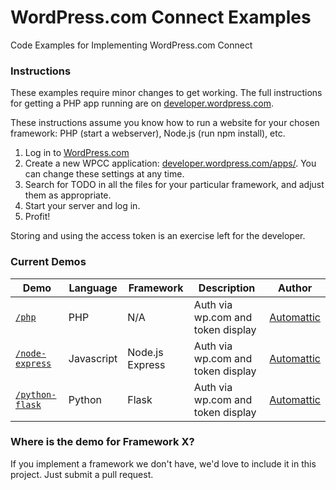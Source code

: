 WordPress.com Connect Examples
======================

Code Examples for Implementing WordPress.com Connect

### Instructions

These examples require minor changes to get working. The full instructions for getting a PHP app running are on [developer.wordpress.com](http://developer.wordpress.com/docs/wpcc/).

These instructions assume you know how to run a website for your chosen framework: PHP (start a webserver), Node.js (run npm install), etc.

1. Log in to [WordPress.com](http://wordpress.com)
2. Create a new WPCC application: [developer.wordpress.com/apps/](https://developer.wordpress.com/apps/). You can change these settings at any time.
3. Search for TODO in all the files for your particular framework, and adjust them as appropriate.
4. Start your server and log in.
5. Profit!

Storing and using the access token is an exercise left for the developer.

### Current Demos

| Demo                            | Language   | Framework       | Description                       | Author                              |
|---------------------------------|------------|-----------------|-----------------------------------|-------------------------------------|
| [`/php`](php)                   | PHP        | N/A             | Auth via wp.com and token display | [Automattic](http://automattic.com) |
| [`/node-express`](node-express) | Javascript | Node.js Express | Auth via wp.com and token display | [Automattic](http://automattic.com) |
| [`/python-flask`](python-flask) | Python     | Flask           | Auth via wp.com and token display | [Automattic](http://automattic.com) |


### Where is the demo for Framework X?

If you implement a framework we don't have, we'd love to include it in this project. Just submit a pull request.

